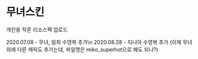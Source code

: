 # 무녀스킨

개인용 작혼 리소스팩 업로드

2020.07.08 - 무녀, 일희 수영복 추가\n
2020.08.28 - 지니아 수영복 추가 (이제 무녀 외에 다른 캐릭도 추가는데, 파일명은 miko_superhot으로 해도 되나?)
